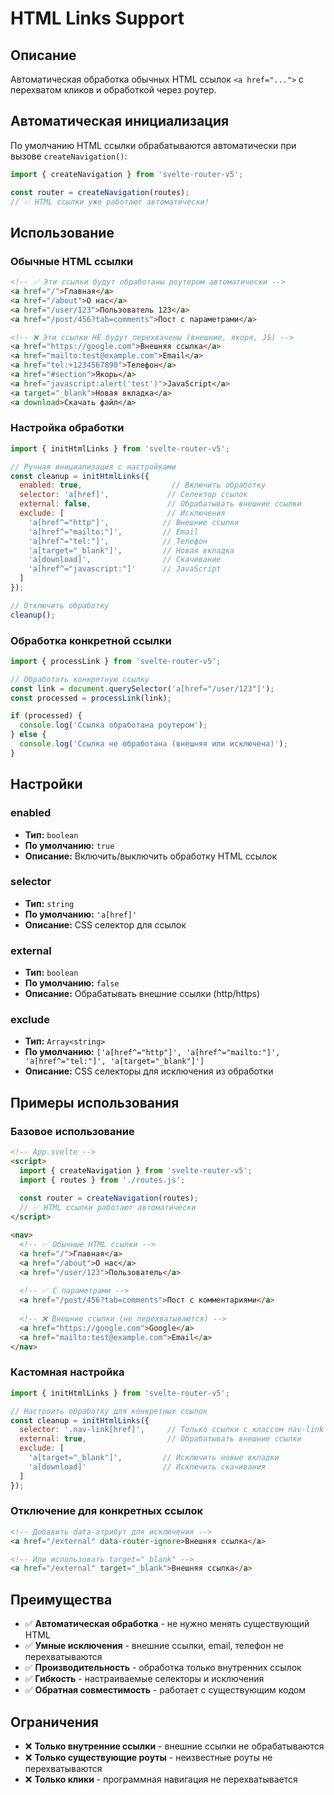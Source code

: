# HTML Links Support

## Описание

Автоматическая обработка обычных HTML ссылок `<a href="...">` с перехватом кликов и обработкой через роутер.

## Автоматическая инициализация

По умолчанию HTML ссылки обрабатываются автоматически при вызове `createNavigation()`:

```javascript
import { createNavigation } from 'svelte-router-v5';

const router = createNavigation(routes);
// ✅ HTML ссылки уже работают автоматически!
```

## Использование

### Обычные HTML ссылки

```html
<!-- ✅ Эти ссылки будут обработаны роутером автоматически -->
<a href="/">Главная</a>
<a href="/about">О нас</a>
<a href="/user/123">Пользователь 123</a>
<a href="/post/456?tab=comments">Пост с параметрами</a>

<!-- ❌ Эти ссылки НЕ будут перехвачены (внешние, якоря, JS) -->
<a href="https://google.com">Внешняя ссылка</a>
<a href="mailto:test@example.com">Email</a>
<a href="tel:+1234567890">Телефон</a>
<a href="#section">Якорь</a>
<a href="javascript:alert('test')">JavaScript</a>
<a target="_blank">Новая вкладка</a>
<a download>Скачать файл</a>
```

### Настройка обработки

```javascript
import { initHtmlLinks } from 'svelte-router-v5';

// Ручная инициализация с настройками
const cleanup = initHtmlLinks({
  enabled: true,                    // Включить обработку
  selector: 'a[href]',             // Селектор ссылок
  external: false,                 // Обрабатывать внешние ссылки
  exclude: [                       // Исключения
    'a[href^="http"]',            // Внешние ссылки
    'a[href^="mailto:"]',         // Email
    'a[href^="tel:"]',            // Телефон
    'a[target="_blank"]',         // Новая вкладка
    'a[download]',                // Скачивание
    'a[href^="javascript:"]'      // JavaScript
  ]
});

// Отключить обработку
cleanup();
```

### Обработка конкретной ссылки

```javascript
import { processLink } from 'svelte-router-v5';

// Обработать конкретную ссылку
const link = document.querySelector('a[href="/user/123"]');
const processed = processLink(link);

if (processed) {
  console.log('Ссылка обработана роутером');
} else {
  console.log('Ссылка не обработана (внешняя или исключена)');
}
```

## Настройки

### enabled
- **Тип:** `boolean`
- **По умолчанию:** `true`
- **Описание:** Включить/выключить обработку HTML ссылок

### selector
- **Тип:** `string`
- **По умолчанию:** `'a[href]'`
- **Описание:** CSS селектор для ссылок

### external
- **Тип:** `boolean`
- **По умолчанию:** `false`
- **Описание:** Обрабатывать внешние ссылки (http/https)

### exclude
- **Тип:** `Array<string>`
- **По умолчанию:** `['a[href^="http"]', 'a[href^="mailto:"]', 'a[href^="tel:"]', 'a[target="_blank"]']`
- **Описание:** CSS селекторы для исключения из обработки

## Примеры использования

### Базовое использование

```html
<!-- App.svelte -->
<script>
  import { createNavigation } from 'svelte-router-v5';
  import { routes } from './routes.js';
  
  const router = createNavigation(routes);
  // ✅ HTML ссылки работают автоматически
</script>

<nav>
  <!-- ✅ Обычные HTML ссылки -->
  <a href="/">Главная</a>
  <a href="/about">О нас</a>
  <a href="/user/123">Пользователь</a>
  
  <!-- ✅ С параметрами -->
  <a href="/post/456?tab=comments">Пост с комментариями</a>
  
  <!-- ❌ Внешние ссылки (не перехватываются) -->
  <a href="https://google.com">Google</a>
  <a href="mailto:test@example.com">Email</a>
</nav>
```

### Кастомная настройка

```javascript
import { initHtmlLinks } from 'svelte-router-v5';

// Настроить обработку для конкретных ссылок
const cleanup = initHtmlLinks({
  selector: '.nav-link[href]',     // Только ссылки с классом nav-link
  external: true,                  // Обрабатывать внешние ссылки
  exclude: [
    'a[target="_blank"]',         // Исключить новые вкладки
    'a[download]'                 // Исключить скачивания
  ]
});
```

### Отключение для конкретных ссылок

```html
<!-- Добавить data-атрибут для исключения -->
<a href="/external" data-router-ignore>Внешняя ссылка</a>

<!-- Или использовать target="_blank" -->
<a href="/external" target="_blank">Внешняя ссылка</a>
```

## Преимущества

- ✅ **Автоматическая обработка** - не нужно менять существующий HTML
- ✅ **Умные исключения** - внешние ссылки, email, телефон не перехватываются
- ✅ **Производительность** - обработка только внутренних ссылок
- ✅ **Гибкость** - настраиваемые селекторы и исключения
- ✅ **Обратная совместимость** - работает с существующим кодом

## Ограничения

- ❌ **Только внутренние ссылки** - внешние ссылки не обрабатываются
- ❌ **Только существующие роуты** - неизвестные роуты не перехватываются
- ❌ **Только клики** - программная навигация не перехватывается
